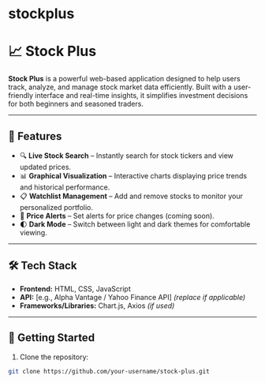 # stockplus
# 📈 Stock Plus

**Stock Plus** is a powerful web-based application designed to help users track, analyze, and manage stock market data efficiently. Built with a user-friendly interface and real-time insights, it simplifies investment decisions for both beginners and seasoned traders.

---

## 🌟 Features

- 🔍 **Live Stock Search** – Instantly search for stock tickers and view updated prices.
- 📊 **Graphical Visualization** – Interactive charts displaying price trends and historical performance.
- 📋 **Watchlist Management** – Add and remove stocks to monitor your personalized portfolio.
- 🔔 **Price Alerts** – Set alerts for price changes (coming soon).
- 🌓 **Dark Mode** – Switch between light and dark themes for comfortable viewing.

---

## 🛠️ Tech Stack

- **Frontend:** HTML, CSS, JavaScript  
- **API:** [e.g., Alpha Vantage / Yahoo Finance API] *(replace if applicable)*  
- **Frameworks/Libraries:** Chart.js, Axios *(if used)*

---

## 🚀 Getting Started

1. Clone the repository:

```bash
git clone https://github.com/your-username/stock-plus.git
